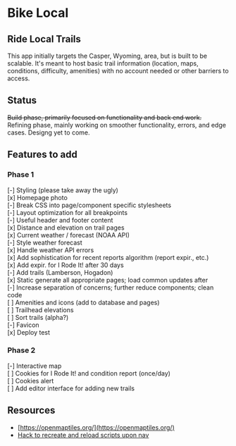 # Bike Local 

## Ride Local Trails
This app initially targets the Casper, Wyoming, area, but is built to be scalable. It's meant to host basic trail information (location, maps, conditions, difficulty, amenities) with no account needed or other barriers to access.

## Status
~~Build phase, primarily focused on functionality and back end work.~~  
Refining phase, mainly working on smoother functionality, errors, and edge cases. Designg yet to come.  

## Features to add

### Phase 1
\[-\] Styling (please take away the ugly)  
\[x\] Homepage photo  
\[-\] Break CSS into page/component specific stylesheets  
\[-\] Layout optimization for all breakpoints  
\[-\] Useful header and footer content  
\[x\] Distance and elevation on trail pages  
\[x\] Current weather / forecast (NOAA API)  
\[-\] Style weather forecast  
\[x\] Handle weather API errors  
\[x\] Add sophistication for recent reports algorithm (report expir., etc.)  
\[x\] Add expir. for I Rode It! after 30 days  
\[-\] Add trails (Lamberson, Hogadon)  
\[x\] Static generate all appropriate pages; load common updates after  
\[-\] Increase separation of concerns; further reduce components; clean code  
\[ \] Amenities and icons (add to database and pages)  
\[ \] Trailhead elevations  
\[ \] Sort trails (alpha?)  
\[-\] Favicon  
\[x\] Deploy test  

### Phase 2
\[-\] Interactive map  
\[ \] Cookies for I Rode It! and condition report (once/day)  
\[ \] Cookies alert  
\[ \] Add editor interface for adding new trails

## Resources

* [https://openmaptiles.org/](https://openmaptiles.org/)
* [Hack to recreate and reload scripts upon nav](https://github.com/vercel/next.js/discussions/17919#discussioncomment-3149719)